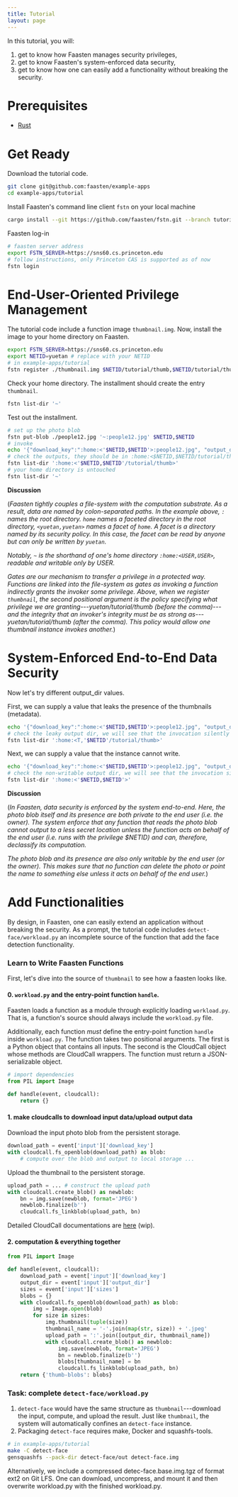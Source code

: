 ```yaml
---
title: Tutorial
layout: page
---
```

In this tutorial, you will:
1. get to know how Faasten manages security privileges,
2. get to know Faasten's system-enforced data security,
2. get to know how one can easily add a functionality without breaking the security.

# Prerequisites
* [Rust](https://www.rust-lang.org/tools/install)

# Get Ready
Download the tutorial code.
```sh
git clone git@github.com:faasten/example-apps
cd example-apps/tutorial
```
Install Faasten's command line client `fstn` on your local machine
```sh
cargo install --git https://github.com/faasten/fstn.git --branch tutorial fstn
```
Faasten log-in
```sh
# faasten server address
export FSTN_SERVER=https://sns60.cs.princeton.edu
# follow instructions, only Princeton CAS is supported as of now
fstn login
```

# End-User-Oriented Privilege Management
The tutorial code include a function image `thumbnail.img`.
Now, install the image to your home directory on Faasten.
```sh
export FSTN_SERVER=https://sns60.cs.princeton.edu
export NETID=yuetan # replace with your NETID
# in example-apps/tutorial
fstn register ./thumbnail.img $NETID/tutorial/thumb,$NETID/tutorial/thumb '~:thumbnail' 128 python
```
Check your home directory. The installment should create the entry `thumbnail`.
```sh
fstn list-dir '~'
```
Test out the installment.
```sh
# set up the photo blob
fstn put-blob ./people12.jpg '~:people12.jpg' $NETID,$NETID
# invoke
echo '{"download_key":":home:<'$NETID,$NETID'>:people12.jpg", "output_dir":":home", "sizes":[[75,75],[100,100]]}' | fstn invoke '~:thumbnail'
# check the outputs, they should be in :home:<$NETID,$NETID/tutorial/thumb>
fstn list-dir ':home:<'$NETID,$NETID'/tutorial/thumb>'
# your home directory is untouched
fstn list-dir '~'
```

**Discussion**

(*Faasten tightly couples a file-system with the computation substrate. As a result, data are named by colon-separated
paths. In the example above, `:` names the root directory. `home` names a faceted directory in the root directory,
`<yuetan,yuetan>` names a facet of `home`.
A facet is a directory named by its security policy. In this case, the facet can be read by anyone but can only
be written by `yuetan`.*

*Notably, `~` is the shorthand of one's home directory `:home:<USER,USER>`, readable and writable
only by USER.*

*Gates are our mechanism to transfer a privilege in a protected way.
Functions are linked into the file-system as gates as invoking a function indirectly grants the invoker
some privilege.
Above, when we register `thumbnail`, the second positional argument is the policy specifying what privilege
we are granting---yuetan/tutorial/thumb (before the comma)---and the integrity that an invoker's integrity
must be as strong as---yuetan/tutorial/thumb (after the comma).
This policy would allow one thumbnail instance invokes another.*)

# System-Enforced End-to-End Data Security
Now let's try different output_dir values.

First, we can supply a value that leaks the presence of the thumbnails (metadata).
```sh
echo '{"download_key":":home:<'$NETID,$NETID'>:people12.jpg", "output_dir":":home:<T,'$NETID'/tutorial/thumb>", "sizes":[[75,75],[100,100]]}' | fstn invoke '~:thumbnail'
# check the leaky output dir, we will see that the invocation silently fails
fstn list-dir ':home:<T,'$NETID'/tutorial/thumb>'
```
Next, we can supply a value that the instance cannot write.
```sh
echo '{"download_key":":home:<'$NETID,$NETID'>:people12.jpg", "output_dir":":home:<'$NETID,$NETID'>", "sizes":[[75,75],[100,100]]}' | fstn invoke '~:thumbnail'
# check the non-writable output dir, we will see that the invocation silently fails
fstn list-dir ':home:<'$NETID,$NETID'>'
```

**Discussion**

(*In Faasten, data security is enforced by the system end-to-end. Here, the photo blob itself and its
presence are both private to the end user (i.e. the owner). The system enforce that any function that
reads the photo blob cannot output to a less secret location unless the function acts on behalf of
the end user (i.e. runs with the privilege $NETID) and can, therefore, declassify its computation.*

*The photo blob and its presence are also only writable by the end user (or the owner). This makes sure
that no function can delete the photo or point the name to something else unless it acts on behalf of
the end user.*)


# Add Functionalities
By design, in Faasten, one can easily extend an application without breaking the security.
As a prompt, the tutorial code includes `detect-face/workload.py` an incomplete source of the function
that add the face detection functionality.

### Learn to Write Faasten Functions
First, let's dive into the source of `thumbnail` to see how a faasten looks like.

#### 0. `workload.py` and the entry-point function `handle`.
Faasten loads a function as a module through explicitly loading `workload.py`. That is, a function's
source should always include the `workload.py` file.

Additionally, each function *must* define the entry-point function `handle` inside `workload.py`.
The function takes two positional arguments. The first is a Python object that contains all inputs.
The second is the CloudCall object whose methods are CloudCall wrappers. The function must return a JSON-serializable
object.

```python
# import dependencies
from PIL import Image

def handle(event, cloudcall):
    return {}
```

#### 1. make cloudcalls to download input data/upload output data
Download the input photo blob from the persistent storage.
```python
download_path = event['input']['download_key']
with cloudcall.fs_openblob(download_path) as blob:
    # compute over the blob and output to local storage ...
```

Upload the thumbnail to the persistent storage.
```python
upload_path = ... # construct the upload path
with cloudcall.create_blob() as newblob:
    bn = img.save(newblob, format='JPEG')
    newblob.finalize(b'')
    cloudcall.fs_linkblob(upload_path, bn)
```

Detailed CloudCall documentations are [here](documentation/index) (wip).

#### 2. computation & everything together
```python
from PIL import Image

def handle(event, cloudcall):
    download_path = event['input']['download_key']
    output_dir = event['input']['output_dir']
    sizes = event['input']['sizes']
    blobs = {}
    with cloudcall.fs_openblob(download_path) as blob:
        img = Image.open(blob)
        for size in sizes:
            img.thumbnail(tuple(size))
            thumbnail_name = '-'.join(map(str, size)) + '.jpeg'
            upload_path = ':'.join([output_dir, thumbnail_name])
            with cloudcall.create_blob() as newblob:
                img.save(newblob, format='JPEG')
                bn = newblob.finalize(b'')
                blobs[thumbnail_name] = bn
                cloudcall.fs_linkblob(upload_path, bn)
    return {'thumb-blobs': blobs}
```

### Task: complete `detect-face/workload.py`
1. `detect-face` would have the same structure as `thumbnail`---download the input, compute, and upload the result.
Just like `thumbnail`, the system will automatically confines an `detect-face` instance.
2. Packaging `detect-face` requires make, Docker and squashfs-tools.
```sh
# in example-apps/tutorial
make -C detect-face
gensquashfs --pack-dir detect-face/out detect-face.img
```
Alternatively, we include a compressed detec-face.base.img.tgz of format ext2 on Git LFS.
One can download, uncompress, and mount it and then overwrite workload.py with the finished workload.py.
